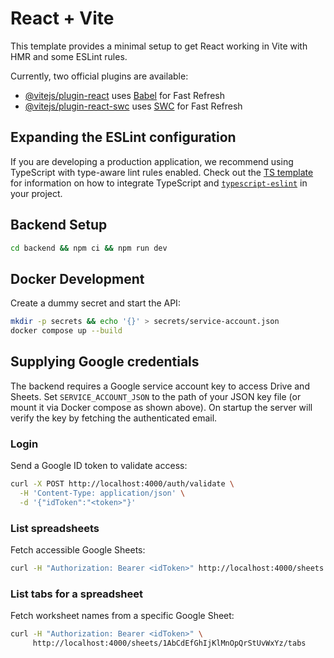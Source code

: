 # React + Vite

This template provides a minimal setup to get React working in Vite with HMR and some ESLint rules.

Currently, two official plugins are available:

- [@vitejs/plugin-react](https://github.com/vitejs/vite-plugin-react/blob/main/packages/plugin-react) uses [Babel](https://babeljs.io/) for Fast Refresh
- [@vitejs/plugin-react-swc](https://github.com/vitejs/vite-plugin-react/blob/main/packages/plugin-react-swc) uses [SWC](https://swc.rs/) for Fast Refresh

## Expanding the ESLint configuration

If you are developing a production application, we recommend using TypeScript with type-aware lint rules enabled. Check out the [TS template](https://github.com/vitejs/vite/tree/main/packages/create-vite/template-react-ts) for information on how to integrate TypeScript and [`typescript-eslint`](https://typescript-eslint.io) in your project.

## Backend Setup

```bash
cd backend && npm ci && npm run dev
```

## Docker Development

Create a dummy secret and start the API:

```bash
mkdir -p secrets && echo '{}' > secrets/service-account.json
docker compose up --build
```

## Supplying Google credentials

The backend requires a Google service account key to access Drive and Sheets. Set
`SERVICE_ACCOUNT_JSON` to the path of your JSON key file (or mount it via Docker
compose as shown above). On startup the server will verify the key by fetching
the authenticated email.

### Login

Send a Google ID token to validate access:

```bash
curl -X POST http://localhost:4000/auth/validate \
  -H 'Content-Type: application/json' \
  -d '{"idToken":"<token>"}'
```

### List spreadsheets

Fetch accessible Google Sheets:

```bash
curl -H "Authorization: Bearer <idToken>" http://localhost:4000/sheets
```

### List tabs for a spreadsheet

Fetch worksheet names from a specific Google Sheet:

```bash
curl -H "Authorization: Bearer <idToken>" \
     http://localhost:4000/sheets/1AbCdEfGhIjKlMnOpQrStUvWxYz/tabs
```
